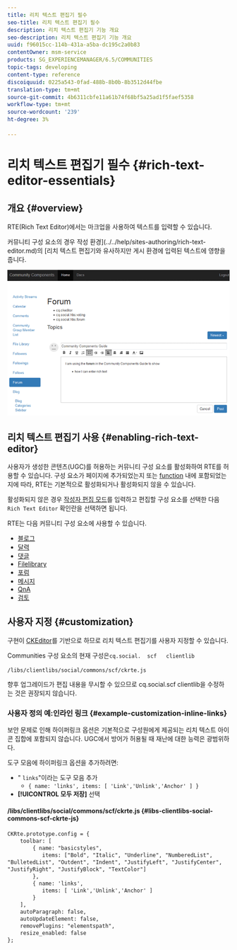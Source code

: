 ```yaml
---
title: 리치 텍스트 편집기 필수
seo-title: 리치 텍스트 편집기 필수
description: 리치 텍스트 편집기 기능 개요
seo-description: 리치 텍스트 편집기 기능 개요
uuid: f96015cc-114b-431a-a5ba-dc195c2a0b83
contentOwner: msm-service
products: SG_EXPERIENCEMANAGER/6.5/COMMUNITIES
topic-tags: developing
content-type: reference
discoiquuid: 0225a543-0fad-488b-8b0b-8b3512d44fbe
translation-type: tm+mt
source-git-commit: 4b6311cbfe11a61b74f68bf5a25ad1f5faef5358
workflow-type: tm+mt
source-wordcount: '239'
ht-degree: 3%

---
```



# 리치 텍스트 편집기 필수 {#rich-text-editor-essentials}

## 개요 {#overview}

RTE(Rich Text Editor)에서는 마크업을 사용하여 텍스트를 입력할 수 있습니다.

커뮤니티 구성 요소의 경우 작성 환경](../../help/sites-authoring/rich-text-editor.md)의 [리치 텍스트 편집기와 유사하지만 게시 환경에 입력된 텍스트에 영향을 줍니다.

![rich-text-editor](assets/rich-text-editor.png)

## 리치 텍스트 편집기 사용 {#enabling-rich-text-editor}

사용자가 생성한 콘텐츠(UGC)를 허용하는 커뮤니티 구성 요소를 활성화하여 RTE를 허용할 수 있습니다. 구성 요소가 페이지에 추가되었는지 또는 [function](functions.md) 내에 포함되었는지에 따라, RTE는 기본적으로 활성화되거나 활성화되지 않을 수 있습니다.

활성화되지 않은 경우 [작성자 편집 모드](sites-console.md#authoring-site-content)를 입력하고 편집할 구성 요소를 선택한 다음 `Rich Text Editor` 확인란을 선택하면 됩니다.

RTE는 다음 커뮤니티 구성 요소에 사용할 수 있습니다.

* [블로그](blog-feature.md)
* [달력](calendar.md)
* [댓글](comments.md)
* [Filelibrary](file-library.md)
* [포럼](forum.md)
* [메시지](configure-messaging.md)
* [QnA](working-with-qna.md)
* [검토](reviews.md)

## 사용자 지정 {#customization}

구현이 [CKEditor](https://www.ckeditor.com/)를 기반으로 하므로 리치 텍스트 편집기를 사용자 지정할 수 있습니다.

Communities 구성 요소의 현재 구성은`cq.social.  scf   clientlib`

`/libs/clientlibs/social/commons/scf/ckrte.js`

향후 업그레이드가 편집 내용을 무시할 수 있으므로 cq.social.scf clientlib을 수정하는 것은 권장되지 않습니다.

### 사용자 정의 예:인라인 링크 {#example-customization-inline-links}

보안 문제로 인해 하이퍼링크 옵션은 기본적으로 구성원에게 제공되는 리치 텍스트 아이콘 집합에 포함되지 않습니다. UGC에서 방어가 허용될 때 재난에 대한 능력은 광범위하다.

도구 모음에 하이퍼링크 옵션을 추가하려면:

* &quot; `links`&quot;이라는 도구 모음 추가
   * `{ name: 'links', items: [ 'Link','Unlink','Anchor' ] }`
* **[!UICONTROL 모두 저장]** 선택

#### /libs/clientlibs/social/commons/scf/ckrte.js {#libs-clientlibs-social-commons-scf-ckrte-js}

```
CKRte.prototype.config = {
    toolbar: [
        { name: "basicstyles",
           items: ["Bold", "Italic", "Underline", "NumberedList", "BulletedList", "Outdent", "Indent", "JustifyLeft", "JustifyCenter", "JustifyRight", "JustifyBlock", "TextColor"]
        },
        { name: 'links',
           items: [ 'Link','Unlink','Anchor' ]
        }
    ],
    autoParagraph: false,
    autoUpdateElement: false,
    removePlugins: "elementspath",
    resize_enabled: false
};
```

